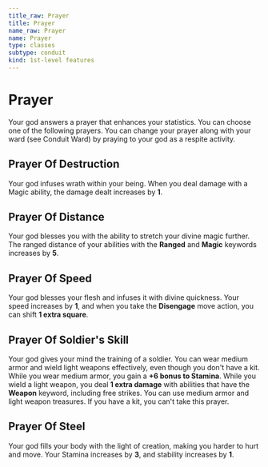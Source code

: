 ```yaml
---
title_raw: Prayer
title: Prayer
name_raw: Prayer
name: Prayer
type: classes
subtype: conduit
kind: 1st-level features
---
```


# Prayer

Your god answers a prayer that enhances your statistics. You can choose one of the following prayers. You can change your prayer along with your ward (see Conduit Ward) by praying to your god as a respite activity.

## Prayer Of Destruction

Your god infuses wrath within your being. When you deal damage with a Magic ability, the damage dealt increases by **1**.

## Prayer Of Distance

Your god blesses you with the ability to stretch your divine magic further. The ranged distance of your abilities with the **Ranged** and **Magic** keywords increases by **5**.

## Prayer Of Speed

Your god blesses your flesh and infuses it with divine quickness. Your speed increases by **1**, and when you take the **Disengage** move action, you can shift **1 extra square**.

## Prayer Of Soldier's Skill

Your god gives your mind the training of a soldier. You can wear medium armor and wield light weapons effectively, even though you don't have a kit. While you wear medium armor, you gain a **+6 bonus to Stamina**. While you wield a light weapon, you deal **1 extra damage** with abilities that have the **Weapon** keyword, including free strikes. You can use medium armor and light weapon treasures. If you have a kit, you can't take this prayer.

## Prayer Of Steel

Your god fills your body with the light of creation, making you harder to hurt and move. Your Stamina increases by **3**, and stability increases by **1**.
